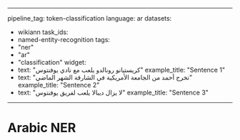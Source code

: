
---
pipeline_tag: token-classification
language: ar
datasets:
  - wikiann
task_ids:
- named-entity-recognition
tags:
- "ner"
- "ar"
- "classification"
widget:
- text: "كريستيانو رونالدو يلعب مع نادي يوفنتوس"
  example_title: "Sentence 1"
- text: "تخرج أحمد من الجامعة الأمريكية في الشارقة الشهر الماضي"
  example_title: "Sentence 2"
- text: "لا يزال ديبالا يلعب لفريق يوفنتوس"
  example_title: "Sentence 3"
  
---

# Arabic NER